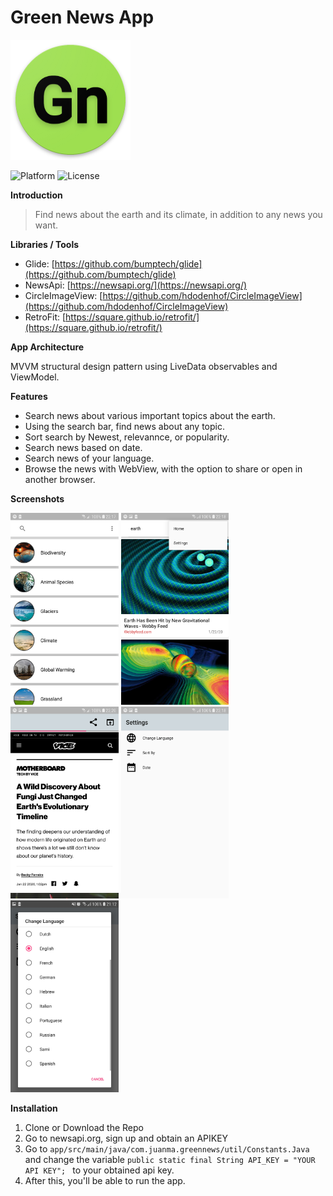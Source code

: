 # Green News App
<img src="app/src/main/res/mipmap-xxxhdpi/ic_launcher.png">


<p float="left">
<img src="https://camo.githubusercontent.com/166f8a4393a23bf0b713c32d2504a6424e076e44/68747470733a2f2f696d672e736869656c64732e696f2f62616467652f706c6174666f726d2d416e64726f69642d677265656e2e737667" alt="Platform" data-canonical-src="https://img.shields.io/badge/platform-Android-green.svg" style="max-width:100%;">
<img src="https://camo.githubusercontent.com/498f19805b2c1326abfd0f122bb670d2929aa987/68747470733a2f2f696d672e736869656c64732e696f2f6769746875622f6c6963656e73652f646179382f72652d6672616d652e737667" alt="License" data-canonical-src="https://img.shields.io/github/license/day8/re-frame.svg" style="max-width:100%;">
<p/>



**Introduction**
> Find news about the earth and its climate, in addition to any news you want.

**Libraries / Tools**


* Glide: [https://github.com/bumptech/glide](https://github.com/bumptech/glide)
* NewsApi: [https://newsapi.org/](https://newsapi.org/)
* CircleImageView: [https://github.com/hdodenhof/CircleImageView](https://github.com/hdodenhof/CircleImageView)
* RetroFit: [https://square.github.io/retrofit/](https://square.github.io/retrofit/)

**App Architecture**

MVVM structural design pattern using LiveData observables and ViewModel.

**Features**
- Search news about various important topics about the earth.
- Using the search bar, find news about any topic.
- Sort search by Newest, relevannce, or popularity.
- Search news based on date.
- Search news of your language.
- Browse the news with WebView, with the option to share or open in another browser.

**Screenshots**
<p float="left">
<img src="images/Green_News_1.jpg" alt="alt text" width="172.7" height="307.04">
<img src="images/Green_News_2.jpg" alt="alt text" width="172.7" height="307.04">
<img src="images/Green_News_4.jpg" alt="alt text" width="172.7" height="307.04">
<img src="images/Green_News_3.jpg" alt="alt text" width="172.7" height="307.04">
<img src="images/Green_News_5.jpg" alt="alt text" width="172.7" height="307.04">


**Installation**
1. Clone or Download the Repo
2. Go to newsapi.org, sign up and obtain an APIKEY
3. Go to `app/src/main/java/com.juanma.greennews/util/Constants.Java` and change the variable `public static final String API_KEY = "YOUR API KEY"; ` to your obtained api key.
4. After this, you'll be able to run the app.
